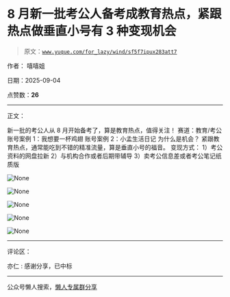 # 8 月新一批考公人备考成教育热点，紧跟热点做垂直小号有 3 种变现机会

> 原文：[`www.yuque.com/for_lazy/wind/sf5f7ipux283att7`](https://www.yuque.com/for_lazy/wind/sf5f7ipux283att7)

作者： 嘻嘻姐

日期：2025-09-04

点赞数：**26**

* * *

正文：

新一批的考公人从 8 月开始备考了，算是教育热点，值得关注！ 赛道：教育/考公 账号案例 1：我想要一杯鸡翅 账号案例 2：小孟生活日记 为什么是机会？
紧跟教育热点，通常能吃到不错的精准流量，算是垂直小号的福音。 变现方式： 1）考公资料的网盘拉新 2）与机构合作或者后期带辅导
3）卖考公信息差或者考公笔记纸质版

![](img/135920e2937226b00b486b02809c797f.png "None")

![](img/e48bdc958b7295719758ab76b09f1670.png "None")

![](img/521730d3096dddf360b9278b1e9026cb.png "None")

![](img/b30c2c68fc92d1dd3213a11a07f05e7c.png "None")

![](img/0d47752c12e9cac2a139b4c870800099.png "None")

* * *

评论区：

亦仁 : 感谢分享，已中标

* * *

公众号懒人搜索，[懒人专属群分享](https://lazybook.fun/#/blog/group)